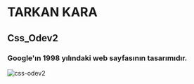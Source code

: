 # TARKAN KARA
## Css_Odev2
### Google'ın 1998 yılındaki web sayfasının tasarımıdır.
![css-odev2](https://user-images.githubusercontent.com/59411109/178714102-bd890210-b5e7-4744-9eaf-e5d24ad61c55.png)
